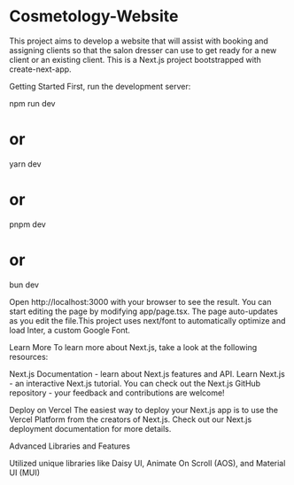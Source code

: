 # Cosmetology-Website
This project aims to develop a website that will assist with booking and assigning clients so that the salon dresser can use to get ready for a new client or an existing client. This is a Next.js project bootstrapped with create-next-app.

Getting Started
First, run the development server:

npm run dev
# or
yarn dev
# or
pnpm dev
# or
bun dev

Open http://localhost:3000 with your browser to see the result. You can start editing the page by modifying app/page.tsx. The page auto-updates as you edit the file.This project uses next/font to automatically optimize and load Inter, a custom Google Font.

Learn More
To learn more about Next.js, take a look at the following resources:

Next.js Documentation - learn about Next.js features and API.
Learn Next.js - an interactive Next.js tutorial.
You can check out the Next.js GitHub repository - your feedback and contributions are welcome!

Deploy on Vercel
The easiest way to deploy your Next.js app is to use the Vercel Platform from the creators of Next.js. Check out our Next.js deployment documentation for more details.

Advanced Libraries and Features

Utilized unique libraries like Daisy UI, Animate On Scroll (AOS), and Material UI (MUI)